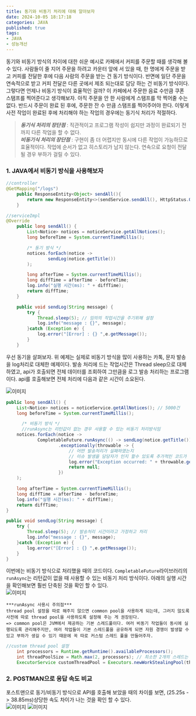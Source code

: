 ```yaml
---
title: 동기와 비동기 처리에 대해 알아보자    
date: 2024-10-05 18:17:18
categories: JAVA       
published: true 
tags:
- JAVA   
- 성능개선     
---
```


동기와 비동기 방식의 차이에 대한 쉬운 예시로 카페에서 커피를 주문할 때를 생각해 볼 수 있다. 사람들이 줄 지어 주문을 하려고 카운터 앞에 서 있을 때, 한 명에게 주문을 받고 커피를 전달한 후에 다음 사람의 주문을 받는 건 동기 방식이다. 반면에 일단 주문을 연속적으로 받고 커피 전달은 다른 곳에서 제조 되는대로 담당 하는 건 비동기 방식이다.  
그렇다면 언제나 비동기 방식이 효율적인 걸까? 이 카페에서 주문한 음료 수만큼 쿠폰 스탬프를 찍어준다고 생각해보자. 아직 주문을 안 한 사람에게 스탬프를 막 찍어줄 수는 없다. 반드시 주문이 완료 된 후에, 주문한 잔 수 만큼 스탬프를 찍어주어야 한다. 이렇게 사전 작업이 완료된 후에 처리해야 하는 작업의 경우에는 동기식 처리가 적절하다.  

> ***동기식 처리의 장단점*** : 직관적이고 프로그램 작성이 쉽지만 과정이 완료되기 전까지 다른 작업을 할 수 없다.  
> ***비동기식 처리의 장단점*** : 구현이 좀 더 어렵지만 동시에 다른 작업이 가능하므로 효율적이다. 작업에 순서가 없고 히스토리가 남지 않는다. 연속으로 요청이 전달 될 경우 부하가 걸릴 수 있다.   

### 1. JAVA에서 비동기 방식을 사용해보자      
```java 
//controller  
@GetMapping("/logs")
    public ResponseEntity<Object> sendAll(){
        return new ResponseEntity<>(sendService.sendAll(), HttpStatus.OK);
    }
```  
```java 
//serviceImpl    
@Override
    public long sendAll() {
        List<Notice> notices = noticeService.getAllNotices();
        long beforeTime = System.currentTimeMillis();

        /* 동기 방식 */
        notices.forEach(notice ->
                sendLog(notice.getTitle())
        );

        long afterTime = System.currentTimeMillis();
        long diffTime = afterTime - beforeTime;
        log.info("실행 시간(ms): " + diffTime);
        return diffTime;
    }

    public void sendLog(String message) {
        try {
            Thread.sleep(5); // 임의의 작업시간을 주기위해 설정
            log.info("message : {}", message);
        }catch (Exception e) {
            log.error("[Error] : {} ",e.getMessage());
        }
    }
```
우선 동기을 살펴보자. 위 예제는 실제로 비동기 방식을 많이 사용하는 카톡, 문자 발송을 log처리로 대체한 예제이다. 발송 처리에 드는 작업시간은 Thread sleep으로 대체하였고, api가 호출되면 전체 데이터를 조회하여 그만큼을 로그 발송 처리하는 프로그램이다. api를 호출해보면 전체 처리에 다음과 같은 시간이 소요된다.  

![이미지](https://i.imgur.com/403TpRK.png)  

```java 
public long sendAll() {
    List<Notice> notices = noticeService.getAllNotices(); // 5000건
    long beforeTime = System.currentTimeMillis();

	  /* 비동기 방식 */
      //runAsync는 리턴값이 없는 경우 사용할 수 있는 비동기 처리방식임
    notices.forEach(notice ->
            CompletableFuture.runAsync(() -> sendLog(notice.getTitle()))
                    .exceptionally(throwable -> {
                        // 어떤 발송처리가 실패하였는지 
						// 이슈 발생을 담당자가 인지 할수 있도록 추가적인 코드가 필요
                        log.error("Exception occurred: " + throwable.getMessage());
                        return null;
                    })
    );

    long afterTime = System.currentTimeMillis();
    long diffTime = afterTime - beforeTime;
    log.info("실행 시간(ms): " + diffTime);
    return diffTime;
}

public void sendLog(String message) {
    try {
        Thread.sleep(5); // 발송처리 시간이라고 가정하고 처리
        log.info("message : {}", message);
    }catch (Exception e) {
        log.error("[Error] : {} ",e.getMessage());
    }
}
``` 
이번에는 비동기 방식으로 처리했을 때의 코드이다. `CompletableFuture`라이브러리의 `runAsync`는 리턴값이 없을 때 사용할 수 있는 비동기 처리 방식이다. 아래의 실행 시간을 확인해보면 훨씬 단축된 것을 확인 할 수 있다.   
![이미지](https://i.imgur.com/RvGPscu.png)  
  
```  
***runAsync 사용시 주의점***  
thread pool 설정을 따로 해주지 않으면 common pool을 사용하게 되는데, 그러지 않도록 사전에 따로 thread pool을 사용하도록 설정해 주는 게 권장된다.  
=> common pool은 JVM에서 제공하는 기본 스레드풀이다. 여러 비동기 작업들이 동시에 실행되도록 관리해주지만, 여러 작업들이 기본 스레드풀을 공유하게 되면 자원 경쟁이 발생할 수 있고 부하가 생길 수 있기 때문에 꼭 따로 커스텀 스레드 풀을 만들어주자.  
```

```java   
//custom thread pool 설정 
    int processors = Runtime.getRuntime().availableProcessors();
    int threadPoolSize = Math.max(2, processors); // 최소한 2개의 스레드는 사용
    ExecutorService customThreadPool = Executors.newWorkStealingPool(threadPoolSize); 
```  

### 2. POSTMAN으로 응답 속도 비교  
포스트맨으로 동기/비동기 방식으로 API를 호출해 보았을 때의 차이를 보면, (25.25s -> 38.85ms)상당한 속도 차이가 나는 것을 확인 할 수 있다.  
![이미지](https://i.imgur.com/nKwoYCM.png) 
![이미지](https://i.imgur.com/q6iHaXh.png) 